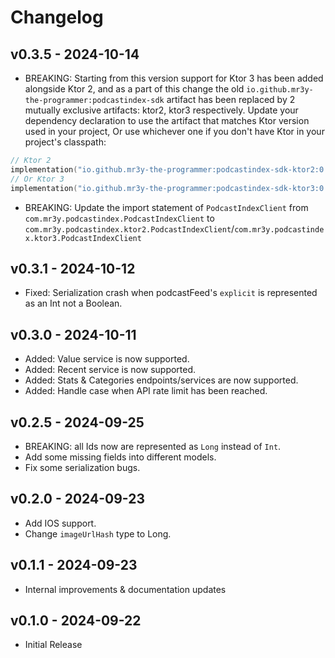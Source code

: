 # Changelog

## v0.3.5 - 2024-10-14

- BREAKING: Starting from this version support for Ktor 3 has been added alongside Ktor 2, and as a part of this change the old `io.github.mr3y-the-programmer:podcastindex-sdk` artifact has been replaced by 2 mutually exclusive artifacts: ktor2, ktor3 respectively. 
Update your dependency declaration to use the artifact that matches Ktor version used in your project, Or use whichever one if you don't have Ktor in your project's classpath:
```kotlin
// Ktor 2
implementation("io.github.mr3y-the-programmer:podcastindex-sdk-ktor2:0.3.5")
// Or Ktor 3
implementation("io.github.mr3y-the-programmer:podcastindex-sdk-ktor3:0.3.5")
```
- BREAKING: Update the import statement of `PodcastIndexClient` from `com.mr3y.podcastindex.PodcastIndexClient` to `com.mr3y.podcastindex.ktor2.PodcastIndexClient`/`com.mr3y.podcastindex.ktor3.PodcastIndexClient`

## v0.3.1 - 2024-10-12

- Fixed: Serialization crash when podcastFeed's `explicit` is represented as an Int not a Boolean.

## v0.3.0 - 2024-10-11

- Added: Value service is now supported.
- Added: Recent service is now supported.
- Added: Stats & Categories endpoints/services are now supported.
- Added: Handle case when API rate limit has been reached.

## v0.2.5 - 2024-09-25

- BREAKING: all Ids now are represented as `Long` instead of `Int`.
- Add some missing fields into different models.
- Fix some serialization bugs.

## v0.2.0 - 2024-09-23

- Add IOS support.
- Change `imageUrlHash` type to Long.

## v0.1.1 - 2024-09-23

- Internal improvements & documentation updates

## v0.1.0 - 2024-09-22

- Initial Release
